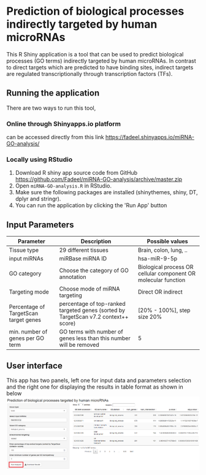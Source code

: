 # Prediction of biological processes indirectly targeted by human microRNAs 
This R Shiny application is a tool that can be used to predict biological processes (GO terms) indirectly targeted by human microRNAs. In contrast to direct targets which are predicted to have binding sites, indirect targets are regulated transcriptionally through transcription factors (TFs). 


## Running the application
There are two ways to run this tool,
### Online through Shinyapps.io platform
can be accessed directly from this link https://fadeel.shinyapps.io/miRNA-GO-analysis/  
### Locally using RStudio
 1. Download R shiny app source code from GitHub https://github.com/Fadeel/miRNA-GO-analysis/archive/master.zip
 2. Open `miRNA-GO-analysis.R` in RStudio.
 3. Make sure the following packages are installed (shinythemes, shiny, DT, dplyr and stringr).
 4.  You can run the application by clicking the 'Run App' button

## Input Parameters
|      Parameter        |Description                          |Possible values                         |
|----------------|-------------------------------|-----------------------------|
|Tissue type	 |29 different tissues         |Brain, colon, lung,  ..           |
|input miRNAs    |miRBase miRNA ID            | hsa-miR-9-5p         |
|GO category     |Choose the category of GO annotation | Biological process OR cellular component OR molecular function|
|Targeting mode	 |Choose mode of miRNA targeting  |  Direct OR indirect   |  
|Percentage of TargetScan target genes	 |		percentage of top-ranked targeted genes (sorted by TargetScan v7.2 context++ score)		|[20% - 100%], step size 20% |
| min. number of genes per GO term |   GO terms with number of genes less than this number will be removed|  5|

## User interface 
This app has two panels, left one for input data and parameters selection and the right one for displaying the results in table format as shown in below ![example run](https://raw.githubusercontent.com/Fadeel/miRNA-GO-analysis/master/example.PNG)